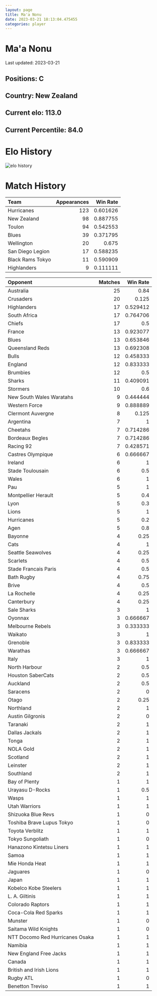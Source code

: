 ```yaml
---  
layout: page  
title: Ma'a Nonu  
date: 2023-03-21 18:13:04.475455  
categories: player  
---
```

# Ma'a Nonu


Last updated: 2023-03-21
## Positions: C

## Country: New Zealand

## Current elo: 113.0

## Current Percentile: 84.0

# Elo History


![elo history](history_Ma'aNonu.png)
# Match History


| Team             |   Appearances |   Win Rate |
|:-----------------|--------------:|-----------:|
| Hurricanes       |           123 |   0.601626 |
| New Zealand      |            98 |   0.887755 |
| Toulon           |            94 |   0.542553 |
| Blues            |            39 |   0.371795 |
| Wellington       |            20 |   0.675    |
| San Diego Legion |            17 |   0.588235 |
| Black Rams Tokyo |            11 |   0.590909 |
| Highlanders      |             9 |   0.111111 |

| Opponent                        |   Matches |   Win Rate |
|:--------------------------------|----------:|-----------:|
| Australia                       |        25 |   0.84     |
| Crusaders                       |        20 |   0.125    |
| Highlanders                     |        17 |   0.529412 |
| South Africa                    |        17 |   0.764706 |
| Chiefs                          |        17 |   0.5      |
| France                          |        13 |   0.923077 |
| Blues                           |        13 |   0.653846 |
| Queensland Reds                 |        13 |   0.692308 |
| Bulls                           |        12 |   0.458333 |
| England                         |        12 |   0.833333 |
| Brumbies                        |        12 |   0.5      |
| Sharks                          |        11 |   0.409091 |
| Stormers                        |        10 |   0.6      |
| New South Wales Waratahs        |         9 |   0.444444 |
| Western Force                   |         9 |   0.888889 |
| Clermont Auvergne               |         8 |   0.125    |
| Argentina                       |         7 |   1        |
| Cheetahs                        |         7 |   0.714286 |
| Bordeaux Begles                 |         7 |   0.714286 |
| Racing 92                       |         7 |   0.428571 |
| Castres Olympique               |         6 |   0.666667 |
| Ireland                         |         6 |   1        |
| Stade Toulousain                |         6 |   0.5      |
| Wales                           |         6 |   1        |
| Pau                             |         5 |   1        |
| Montpellier Herault             |         5 |   0.4      |
| Lyon                            |         5 |   0.3      |
| Lions                           |         5 |   1        |
| Hurricanes                      |         5 |   0.2      |
| Agen                            |         5 |   0.8      |
| Bayonne                         |         4 |   0.25     |
| Cats                            |         4 |   1        |
| Seattle Seawolves               |         4 |   0.25     |
| Scarlets                        |         4 |   0.5      |
| Stade Francais Paris            |         4 |   0.5      |
| Bath Rugby                      |         4 |   0.75     |
| Brive                           |         4 |   0.5      |
| La Rochelle                     |         4 |   0.25     |
| Canterbury                      |         4 |   0.25     |
| Sale Sharks                     |         3 |   1        |
| Oyonnax                         |         3 |   0.666667 |
| Melbourne Rebels                |         3 |   0.333333 |
| Waikato                         |         3 |   1        |
| Grenoble                        |         3 |   0.833333 |
| Warathas                        |         3 |   0.666667 |
| Italy                           |         3 |   1        |
| North Harbour                   |         2 |   0.5      |
| Houston SaberCats               |         2 |   0.5      |
| Auckland                        |         2 |   0.5      |
| Saracens                        |         2 |   0        |
| Otago                           |         2 |   0.25     |
| Northland                       |         2 |   1        |
| Austin Gilgronis                |         2 |   0        |
| Taranaki                        |         2 |   1        |
| Dallas Jackals                  |         2 |   1        |
| Tonga                           |         2 |   1        |
| NOLA Gold                       |         2 |   1        |
| Scotland                        |         2 |   1        |
| Leinster                        |         2 |   1        |
| Southland                       |         2 |   1        |
| Bay of Plenty                   |         1 |   1        |
| Urayasu D-Rocks                 |         1 |   0.5      |
| Wasps                           |         1 |   1        |
| Utah Warriors                   |         1 |   1        |
| Shizuoka Blue Revs              |         1 |   0        |
| Toshiba Brave Lupus Tokyo       |         1 |   0        |
| Toyota Verblitz                 |         1 |   1        |
| Tokyo Sungoliath                |         1 |   0        |
| Hanazono Kintetsu Liners        |         1 |   1        |
| Samoa                           |         1 |   1        |
| Mie Honda Heat                  |         1 |   1        |
| Jaguares                        |         1 |   0        |
| Japan                           |         1 |   1        |
| Kobelco Kobe Steelers           |         1 |   1        |
| L. A. Giltinis                  |         1 |   1        |
| Colorado Raptors                |         1 |   1        |
| Coca-Cola Red Sparks            |         1 |   1        |
| Munster                         |         1 |   0        |
| Saitama Wild Knights            |         1 |   0        |
| NTT Docomo Red Hurricanes Osaka |         1 |   1        |
| Namibia                         |         1 |   1        |
| New England Free Jacks          |         1 |   1        |
| Canada                          |         1 |   1        |
| British and Irish Lions         |         1 |   1        |
| Rugby ATL                       |         1 |   0        |
| Benetton Treviso                |         1 |   1        |